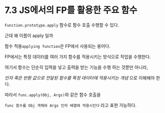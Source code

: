 # 7.3 JS에서의 FP를 활용한 주요 함수

`Function.prototype.apply` 함수로 함수 호출 수행할 수 있다.

근데 왜 이름이 apply 일까

함수 적용`applying function`은 FP에서 사용되는 용어다.

FP에서는 특정 데이터를 여러 가지 함수를 적용시키는 방식으로 작업을 수행한다.

여기서 함수는 단순히 입력을 넣고 출력을 받는 기능을 수행 하는 것뿐만 아니라, 

*인자 혹은 반환 값으로 전달된 함수를 특정 데이터에 적용시키는 개념* 으로 이해해야 한다.

따라서 `func.apply(Obj, Args)`와 같은 함수 호출을

`func 함수를 Obj 객체와 Args 인자 배열에 적용시킨다` 라고 표현 가능하다.

